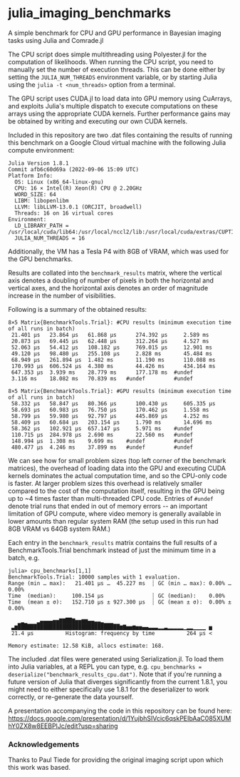 # julia_imaging_benchmarks
A simple benchmark for CPU and GPU performance in Bayesian imaging tasks using Julia and Comrade.jl

The CPU script does simple multithreading using Polyester.jl for the computation of likelihoods. When running the CPU script, you need to manually set the number of execution threads. This can be done either by setting the `JULIA_NUM_THREADS` environment variable, or by starting Julia using the `julia -t <num_threads>` option from a terminal. 

The GPU script uses CUDA.jl to load data into GPU memory using CuArrays, and exploits Julia's multiple dispatch to execute computations on these arrays using the appropriate CUDA kernels. Further performance gains may be obtained by writing and executing our own CUDA kernels.

Included in this repository are two .dat files containing the results of running this benchmark on a Google Cloud virtual machine with the following Julia compute environment:
```
Julia Version 1.8.1
Commit afb6c60d69a (2022-09-06 15:09 UTC)
Platform Info:
  OS: Linux (x86_64-linux-gnu)
  CPU: 16 × Intel(R) Xeon(R) CPU @ 2.20GHz
  WORD_SIZE: 64
  LIBM: libopenlibm
  LLVM: libLLVM-13.0.1 (ORCJIT, broadwell)
  Threads: 16 on 16 virtual cores
Environment:
  LD_LIBRARY_PATH = /usr/local/cuda/lib64:/usr/local/nccl2/lib:/usr/local/cuda/extras/CUPTI/lib64:/usr/local/cuda/lib64:/usr/local/nccl2/lib:/usr/local/cuda/extras/CUPTI/lib64
  JULIA_NUM_THREADS = 16
```

Additionally, the VM has a Tesla P4 with 8GB of VRAM, which was used for the GPU benchmarks.

Results are collated into the `benchmark_results` matrix, where the vertical axis denotes a doubling of number of pixels in both the horizontal and vertical axes, and the horizontal axis denotes an order of magnitude increase in the number of visibilities.

Following is a summary of the obtained results:

```
8×5 Matrix{BenchmarkTools.Trial}: #CPU results (minimum execution time of all runs in batch)
 21.401 μs   23.864 μs   61.868 μs      274.392 μs     2.589 ms
 20.873 μs   69.445 μs   62.448 μs      312.264 μs     4.527 ms
 52.063 μs   54.412 μs   108.182 μs     769.015 μs     12.901 ms
 49.120 μs   98.480 μs   255.108 μs     2.828 ms       45.484 ms
 68.949 μs   261.894 μs  1.482 ms       11.190 ms      110.088 ms
 170.993 μs  606.524 μs  4.380 ms       44.426 ms      434.164 ms
 647.353 μs  3.939 ms    28.779 ms      177.178 ms  #undef
 3.116 ms    18.082 ms   70.839 ms   #undef         #undef

8×5 Matrix{BenchmarkTools.Trial}: #GPU results (minimum execution time of all runs in batch)
 58.332 μs   58.847 μs   80.366 μs      100.430 μs     605.335 μs
 58.693 μs   60.983 μs   76.750 μs      170.462 μs     1.558 ms
 58.799 μs   59.980 μs   92.797 μs      445.869 μs     4.252 ms
 58.409 μs   60.684 μs   203.154 μs     1.790 ms       14.696 ms
 58.362 μs   102.921 μs  657.147 μs     5.971 ms    #undef
 110.715 μs  284.978 μs  2.690 ms       22.560 ms   #undef
 148.994 μs  1.308 ms    9.699 ms    #undef         #undef
 480.477 μs  4.246 ms    37.899 ms   #undef         #undef
 ```
 We can see how for small problem sizes (top left corner of the benchmark matrices), the overhead of loading data into the GPU and executing CUDA kernels dominates the actual computation time, and so the CPU-only code is faster. At larger problem sizes this overhead is relatively smaller compared to the cost of the computation itself, resulting in the GPU being up to ~4 times faster than multi-threaded CPU code. Entries of `#undef` denote trial runs that ended in out of memory errors -- an important limitation of GPU compute, where video memory is generally available in lower amounts than regular system RAM (the setup used in this run had 8GB VRAM vs 64GB system RAM.)
 
 Each entry in the `benchmark_results` matrix contains the full results of a BenchmarkTools.Trial benchmark instead of just the minimum time in a batch, e.g.
 
 ```
 julia> cpu_benchmarks[1,1]
BenchmarkTools.Trial: 10000 samples with 1 evaluation.
 Range (min … max):   21.401 μs …  45.227 ms  ┊ GC (min … max): 0.00% … 0.00%
 Time  (median):     100.154 μs               ┊ GC (median):    0.00%
 Time  (mean ± σ):   152.710 μs ± 927.300 μs  ┊ GC (mean ± σ):  0.00% ± 0.00%

    ▁▂▁   ▂▄▄▄▄▅▅▇▇██▇▅▅▆▆▄▄▃▃▂▁▁▁                               
  ▃▆████████████████████████████████▆▇▅▅▆▅▅▄▄▃▃▃▂▂▃▂▂▂▂▂▁▂▂▁▁▁▁ ▅
  21.4 μs          Histogram: frequency by time          264 μs <

 Memory estimate: 12.58 KiB, allocs estimate: 168.
 ```
 
 The included .dat files were generated using Serialization.jl. To load them into Julia variables, at a REPL you can type, e.g. `cpu_benchmarks = deserialize("benchmark_results_cpu.dat")`. Note that if you're running a future version of Julia that diverges significantly from the current 1.8.1, you might need to either specifically use 1.8.1 for the deserializer to work correctly, or re-generate the data yourself.
 
 A presentation accompanying the code in this repository can be found here: https://docs.google.com/presentation/d/1YujbhSIVcic6qskPEIbAaC085XUMhY0ZX8w8EEBPlJc/edit?usp=sharing
 
 
 ### Acknowledgements
 Thanks to Paul Tiede for providing the original imaging script upon which this work was based.
